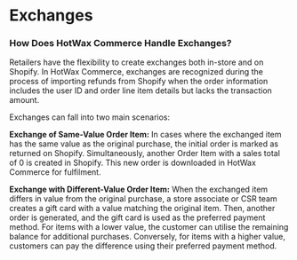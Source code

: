 # Exchanges

### How Does HotWax Commerce Handle Exchanges?

Retailers have the flexibility to create exchanges both in-store and on Shopify. In HotWax Commerce, exchanges are recognized during the process of importing refunds from Shopify when the order information includes the user ID and order line item details but lacks the transaction amount.

Exchanges can fall into two main scenarios:

**Exchange of Same-Value Order Item:** In cases where the exchanged item has the same value as the original purchase, the initial order is marked as returned on Shopify. Simultaneously, another Order Item with a sales total of 0 is created in Shopify. This new order is downloaded in HotWax Commerce for fulfilment.

**Exchange with Different-Value Order Item:** When the exchanged item differs in value from the original purchase, a store associate or CSR team creates a gift card with a value matching the original item. Then, another order is generated, and the gift card is used as the preferred payment method. For items with a lower value, the customer can utilise the remaining balance for additional purchases. Conversely, for items with a higher value, customers can pay the difference using their preferred payment method.
